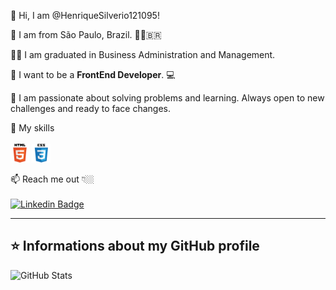 👋 Hi, I am @HenriqueSilverio121095!

📍 I am from São Paulo, Brazil. 👩🏼‍🇧🇷

👨‍🎓 I am graduated in Business Administration and Management.

👀 I want to be a <strong>FrontEnd Developer</strong>.  💻

💪 I am passionate about solving problems and learning. Always open to new challenges and ready to face changes.

🚀 My skills<br><br>
<code><img height="30" src="https://raw.githubusercontent.com/github/explore/80688e429a7d4ef2fca1e82350fe8e3517d3494d/topics/html/html.png" alt="HTML5"/></code>
<code><img height="30" src="https://raw.githubusercontent.com/github/explore/80688e429a7d4ef2fca1e82350fe8e3517d3494d/topics/css/css.png" alt="CSS"/></code>  
  
📫 Reach me out 👇🏼<br><br>
[![Linkedin Badge](https://img.shields.io/badge/-LinkedIn-blue?style=flat-square&logo=Linkedin&logoColor=white&link=https://www.linkedin.com/in//henrique-oliveira-1210/)](https://www.linkedin.com/in//henrique-oliveira-1210/)

---

## ⭐ Informations about my GitHub profile
![GitHub Stats](https://github-readme-stats.vercel.app/api?username=HenriqueSilverio121095&show_icons=true)
